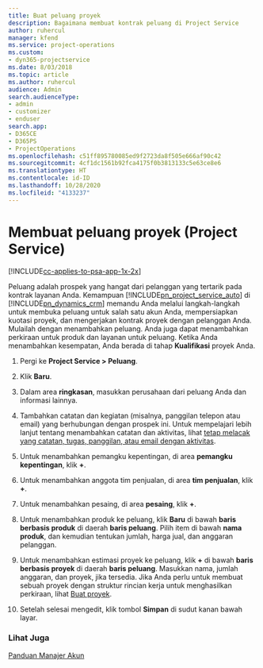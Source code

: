 ```yaml
---
title: Buat peluang proyek
description: Bagaimana membuat kontrak peluang di Project Service
author: ruhercul
manager: kfend
ms.service: project-operations
ms.custom:
- dyn365-projectservice
ms.date: 8/03/2018
ms.topic: article
ms.author: ruhercul
audience: Admin
search.audienceType:
- admin
- customizer
- enduser
search.app:
- D365CE
- D365PS
- ProjectOperations
ms.openlocfilehash: c51ff895780085ed9f2723da8f505e666af90c42
ms.sourcegitcommit: 4cf1dc1561b92fca4175f0b3813133c5e63ce8e6
ms.translationtype: HT
ms.contentlocale: id-ID
ms.lasthandoff: 10/28/2020
ms.locfileid: "4133237"
---
```

# <a name="create-a-project-opportunity-project-service"></a>Membuat peluang proyek (Project Service)

[!INCLUDE[cc-applies-to-psa-app-1x-2x](../includes/cc-applies-to-psa-app-1x-2x.md)]

Peluang adalah prospek yang hangat dari pelanggan yang tertarik pada kontrak layanan Anda. Kemampuan [!INCLUDE[pn_project_service_auto](../includes/pn-project-service-auto.md)] di [!INCLUDE[pn_dynamics_crm](../includes/pn-dynamics-crm.md)] memandu Anda melalui langkah-langkah untuk membuka peluang untuk salah satu akun Anda, mempersiapkan kuotasi proyek, dan mengerjakan kontrak proyek dengan pelanggan Anda. Mulailah dengan menambahkan peluang. Anda juga dapat menambahkan perkiraan untuk produk dan layanan untuk peluang. Ketika Anda menambahkan kesempatan, Anda berada di tahap **Kualifikasi** proyek Anda.  
  
1.  Pergi ke **Project Service > Peluang**.  
  
2.  Klik **Baru**.  
  
3.  Dalam area **ringkasan**, masukkan perusahaan dari peluang Anda dan informasi lainnya.  
  
4.  Tambahkan catatan dan kegiatan (misalnya, panggilan telepon atau email) yang berhubungan dengan prospek ini. Untuk mempelajari lebih lanjut tentang menambahkan catatan dan aktivitas, lihat [tetap melacak yang catatan, tugas, panggilan, atau email dengan aktivitas](https://docs.microsoft.com/dynamics365/customerengagement/on-premises/basics/work-with-activities).  
  
5.  Untuk menambahkan pemangku kepentingan, di area **pemangku kepentingan**, klik **+**.  
  
6.  Untuk menambahkan anggota tim penjualan, di area **tim penjualan**, klik **+**.  
  
7.  Untuk menambahkan pesaing, di area **pesaing**, klik **+**.  
  
8.  Untuk menambahkan produk ke peluang, klik **Baru** di bawah **baris berbasis produk** di daerah **baris peluang**. Pilih item di bawah **nama produk**, dan kemudian tentukan jumlah, harga jual, dan anggaran pelanggan.  
  
9. Untuk menambahkan estimasi proyek ke peluang, klik **+** di bawah **baris berbasis proyek** di daerah **baris peluang**. Masukkan nama, jumlah anggaran, dan proyek, jika tersedia. Jika Anda perlu untuk membuat sebuah proyek dengan struktur rincian kerja untuk menghasilkan perkiraan, lihat [Buat proyek](../psa/create-project.md).  
  
10. Setelah selesai mengedit, klik tombol **Simpan** di sudut kanan bawah layar.  
  
### <a name="see-also"></a>Lihat Juga  
 [Panduan Manajer Akun](../psa/account-manager-guide.md)
